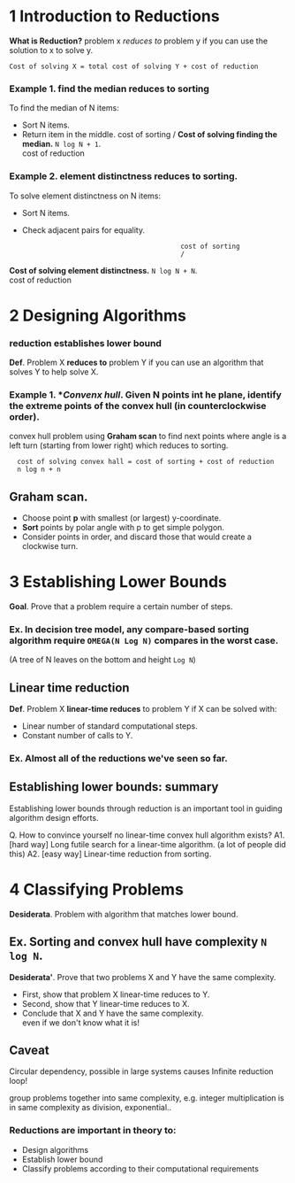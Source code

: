 # 1 Introduction to Reductions

**What is Reduction?** problem x *reduces to* problem y if you can use the solution to x to solve y.

```
Cost of solving X = total cost of solving Y + cost of reduction
```

### Example 1. find the median reduces to sorting
To find the median of N items:
* Sort N items.
* Return item in the middle.
                                            cost of sorting
                                            /
**Cost of solving finding the median.** `N log N + 1`.
                                                    \
                                                    cost of reduction

### Example 2. element distinctness reduces to sorting.
To solve element distinctness on N items:
* Sort N items.
* Check adjacent pairs for equality.

                                              cost of sorting
                                              /
**Cost of solving element distinctness.** `N log N + N`.
                                                      \
                                                      cost of reduction


# 2 Designing Algorithms

### reduction establishes lower bound

**Def**. Problem X **reduces to** problem Y if you can use an algorithm that solves Y to help solve X.

### Example 1. **Convenx hull*. Given N points int he plane, identify the extreme points of the convex hull (in counterclockwise order).

convex hull problem using **Graham scan** to find next points where angle is a left turn (starting from lower right) which reduces to sorting.

```
  cost of solving convex hall = cost of sorting + cost of reduction
  n log n + n
```

## Graham scan.
* Choose point **p** with smallest (or largest) y-coordinate.
* **Sort** points by polar angle with p to get simple polygon.
* Consider points in order, and discard those that would create a clockwise turn.



# 3 Establishing Lower Bounds
**Goal**. Prove that a problem require a certain number of steps.

### Ex. In decision tree model, any compare-based sorting algorithm require `OMEGA(N Log N)` compares in the worst case.
(A tree of N leaves on the bottom and height `Log N`)

## Linear time reduction
**Def**. Problem X **linear-time reduces** to problem Y if X can be solved with:
- Linear number of standard computational steps.
- Constant number of calls to Y.

### Ex. Almost all of the reductions we've seen so far.

## Establishing lower bounds: summary
Establishing lower bounds through reduction is an important tool in guiding algorithm design efforts.

Q. How to convince yourself no linear-time convex hull algorithm exists?
A1. [hard way] Long futile search for a linear-time algorithm. (a lot of people did this)
A2. [easy way] Linear-time reduction from sorting.

# 4 Classifying Problems
**Desiderata**. Problem with algorithm that matches lower bound.
## Ex. Sorting and convex hull have complexity `N log N`.

**Desiderata'**. Prove that two problems X and Y have the same complexity.
- First, show that problem X linear-time reduces to Y.
- Second, show that Y linear-time reduces to X.
- Conclude that X and Y have the same complexity.
                                        \
                                        even if we don't know what it is!

## Caveat
Circular dependency, possible in large systems causes Infinite reduction loop!




group problems together into same complexity, e.g. integer multiplication is in same complexity as division, exponential..

### Reductions are important in theory to:
- Design algorithms
- Establish lower bound
- Classify problems according to their computational requirements
